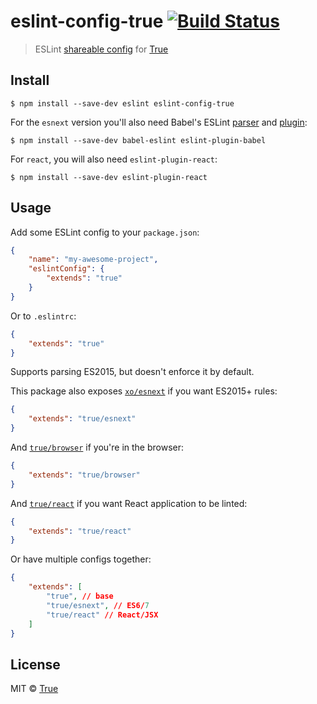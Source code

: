 # eslint-config-true [![Build Status](https://travis-ci.org/true/eslint-config.svg?branch=master)](https://travis-ci.org/true/eslint-config-true)

> ESLint [shareable config](http://eslint.org/docs/developer-guide/shareable-configs.html) for [True](https://true.nl)


## Install

```
$ npm install --save-dev eslint eslint-config-true
```

For the `esnext` version you'll also need Babel's ESLint [parser](https://github.com/babel/babel-eslint) and [plugin](https://github.com/babel/eslint-plugin-babel):

```
$ npm install --save-dev babel-eslint eslint-plugin-babel
```

For `react`, you will also need `eslint-plugin-react`:

```
$ npm install --save-dev eslint-plugin-react
```

## Usage

Add some ESLint config to your `package.json`:

```json
{
	"name": "my-awesome-project",
	"eslintConfig": {
		"extends": "true"
	}
}
```

Or to `.eslintrc`:

```json
{
	"extends": "true"
}
```

Supports parsing ES2015, but doesn't enforce it by default.

This package also exposes [`xo/esnext`](esnext.js) if you want ES2015+ rules:

```json
{
	"extends": "true/esnext"
}
```

And [`true/browser`](browser.js) if you're in the browser:

```json
{
	"extends": "true/browser"
}
```

And [`true/react`](react.js) if you want React application to be linted:

```json
{
    "extends": "true/react"
}
```

Or have multiple configs together:

```json
{
    "extends": [
        "true", // base
        "true/esnext", // ES6/7
        "true/react" // React/JSX
    ]
}
```

## License

MIT © [True](https://true.nl)

